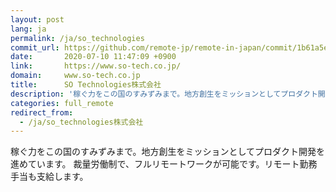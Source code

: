 ```yaml
---
layout: post
lang: ja
permalink: /ja/so_technologies
commit_url: https://github.com/remote-jp/remote-in-japan/commit/1b61a5ee8a52e4603f84873821cae9c2899ff89c
date:       2020-07-10 11:47:09 +0900
link:       https://www.so-tech.co.jp/
domain:     www.so-tech.co.jp
title:      SO Technologies株式会社
description: '稼ぐ力をこの国のすみずみまで。地方創生をミッションとしてプロダクト開発を進めています。  裁量労働制で、フルリモートワークが可能です。リモート勤務手当も支給します。'
categories: full_remote
redirect_from:
  - /ja/so_technologies株式会社
---
```


<p>稼ぐ力をこの国のすみずみまで。地方創生をミッションとしてプロダクト開発を進めています。  裁量労働制で、フルリモートワークが可能です。リモート勤務手当も支給します。</p>
